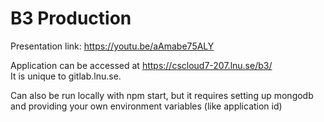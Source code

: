 # B3 Production

Presentation link: https://youtu.be/aAmabe75ALY

Application can be accessed at https://cscloud7-207.lnu.se/b3/  
It is unique to gitlab.lnu.se.

Can also be run locally with npm start, but it requires setting up mongodb and providing your own environment variables (like application id)